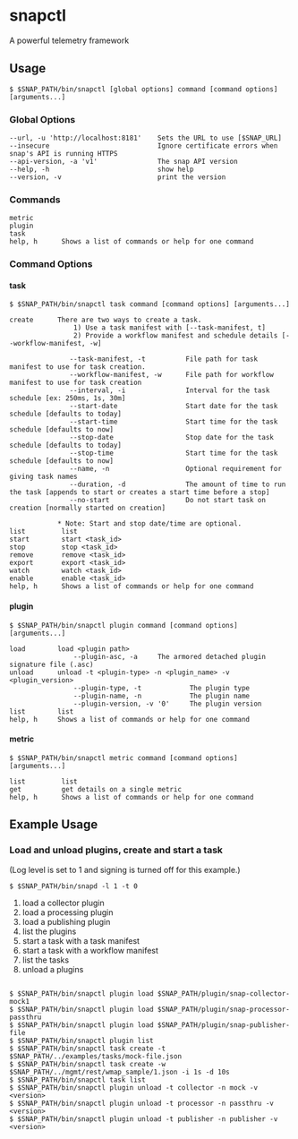 <!--
http://www.apache.org/licenses/LICENSE-2.0.txt


Copyright 2015 Intel Corporation

Licensed under the Apache License, Version 2.0 (the "License");
you may not use this file except in compliance with the License.
You may obtain a copy of the License at

    http://www.apache.org/licenses/LICENSE-2.0

Unless required by applicable law or agreed to in writing, software
distributed under the License is distributed on an "AS IS" BASIS,
WITHOUT WARRANTIES OR CONDITIONS OF ANY KIND, either express or implied.
See the License for the specific language governing permissions and
limitations under the License.
-->

# snapctl
A powerful telemetry framework

## Usage
```
$ $SNAP_PATH/bin/snapctl [global options] command [command options] [arguments...]
```
### Global Options
```
--url, -u 'http://localhost:8181'    Sets the URL to use [$SNAP_URL]
--insecure                           Ignore certificate errors when snap's API is running HTTPS
--api-version, -a 'v1'               The snap API version
--help, -h                           show help
--version, -v                        print the version
```
### Commands
```
metric
plugin
task
help, h      Shows a list of commands or help for one command
```
### Command Options
#### task
```
$ $SNAP_PATH/bin/snapctl task command [command options] [arguments...]
```
```
create      There are two ways to create a task.
                1) Use a task manifest with [--task-manifest, t]
                2) Provide a workflow manifest and schedule details [--workflow-manifest, -w]

               --task-manifest, -t          File path for task manifest to use for task creation.
			   --workflow-manifest, -w      File path for workflow manifest to use for task creation
			   --interval, -i               Interval for the task schedule [ex: 250ms, 1s, 30m]
			   --start-date                 Start date for the task schedule [defaults to today]
			   --start-time                 Start time for the task schedule [defaults to now]
			   --stop-date                  Stop date for the task schedule [defaults to today]
			   --stop-time                  Start time for the task schedule [defaults to now]
			   --name, -n                   Optional requirement for giving task names
			   --duration, -d               The amount of time to run the task [appends to start or creates a start time before a stop]
			   --no-start                   Do not start task on creation [normally started on creation]

        	* Note: Start and stop date/time are optional.
list         list 
start        start <task_id>
stop         stop <task_id>
remove       remove <task_id>
export       export <task_id>
watch        watch <task_id>
enable       enable <task_id>
help, h      Shows a list of commands or help for one command
```
#### plugin
```
$ $SNAP_PATH/bin/snapctl plugin command [command options] [arguments...]
```
```
load		load <plugin path> 
				--plugin-asc, -a     The armored detached plugin signature file (.asc)
unload		unload -t <plugin-type> -n <plugin_name> -v <plugin_version>
				--plugin-type, -t            The plugin type
			    --plugin-name, -n            The plugin name
			    --plugin-version, -v '0'     The plugin version
list		list 
help, h		Shows a list of commands or help for one command
```
#### metric
```
$ $SNAP_PATH/bin/snapctl metric command [command options] [arguments...]
```
```
list         list
get          get details on a single metric
help, h      Shows a list of commands or help for one command
```

Example Usage
-------------

### Load and unload plugins, create and start a task
(Log level is set to 1 and signing is turned off for this example.)

```
$ $SNAP_PATH/bin/snapd -l 1 -t 0 
```

1. load a collector plugin
2. load a processing plugin
3. load a publishing plugin
4. list the plugins
5. start a task with a task manifest
6. start a task with a workflow manifest
8. list the tasks
9. unload a plugins

```

$ $SNAP_PATH/bin/snapctl plugin load $SNAP_PATH/plugin/snap-collector-mock1
$ $SNAP_PATH/bin/snapctl plugin load $SNAP_PATH/plugin/snap-processor-passthru
$ $SNAP_PATH/bin/snapctl plugin load $SNAP_PATH/plugin/snap-publisher-file
$ $SNAP_PATH/bin/snapctl plugin list
$ $SNAP_PATH/bin/snapctl task create -t $SNAP_PATH/../examples/tasks/mock-file.json
$ $SNAP_PATH/bin/snapctl task create -w $SNAP_PATH/../mgmt/rest/wmap_sample/1.json -i 1s -d 10s
$ $SNAP_PATH/bin/snapctl task list
$ $SNAP_PATH/bin/snapctl plugin unload -t collector -n mock -v <version>
$ $SNAP_PATH/bin/snapctl plugin unload -t processor -n passthru -v <version>
$ $SNAP_PATH/bin/snapctl plugin unload -t publisher -n publisher -v <version>
```